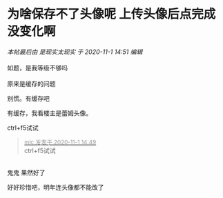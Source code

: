 # 为啥保存不了头像呢 上传头像后点完成没变化啊


<i class="pstatus"> 本帖最后由 是现实太现实 于 2020-11-1 14:51 编辑 </i><br />
<br />
如题，是我等级不够吗<br />
<br />
原来是缓存的问题<img src="static/image/smiley/default/lol.gif" smilieid="12" border="0" alt="" /> 

别慌。有缓存吧

有缓存，我看楼主是蕾姆头像。

ctrl+f5试试<img src="static/image/smiley/default/lol.gif" smilieid="12" border="0" alt="" />

<div class="quote"><blockquote><font size="2"><a href="https://www.hostloc.com/forum.php?mod=redirect&amp;goto=findpost&amp;pid=9384946&amp;ptid=760959" target="_blank"><font color="#999999">mlc 发表于 2020-11-1 14:49</font></a></font><br />
ctrl+f5试试</blockquote></div><br />
鬼鬼 果然好了

好好珍惜吧，明年连头像都不能改了
